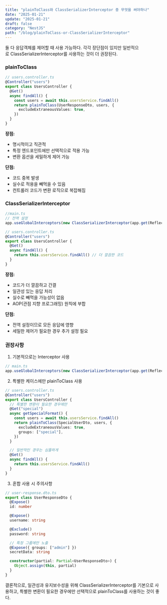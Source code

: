 ```yaml
---
title: "plainToClass와 ClassSerializerInterceptor 중 무엇을 써야하나"
date: "2025-01-21"
update: "2025-01-21"
draft: false
category: "NestJS"
path: "/blog/plainToClass-or-ClassSerializerInterceptor"
---
```


둘 다 응답객체를 제어할 때 사용 가능하다. 각각 장단점이 있지만 일반적으로 ClassSerializerInterceptor를 사용하는 것이 더 권장된다.

### plainToClass

```typescript
// users.controller.ts
@Controller("users")
export class UsersController {
  @Get()
  async findAll() {
    const users = await this.usersService.findAll()
    return plainToClass(UserResponseDto, users, {
      excludeExtraneousValues: true,
    })
  }
}
```

**장점:**

- 명시적이고 직관적
- 특정 엔드포인트에만 선택적으로 적용 가능
- 변환 옵션을 세밀하게 제어 가능

**단점:**

- 코드 중복 발생
- 실수로 적용을 빼먹을 수 있음
- 컨트롤러 코드가 변환 로직으로 복잡해짐

### ClassSerializerInterceptor

```typescript
//main.ts
// 전역 설정
app.useGlobalInterceptors(new ClassSerializerInterceptor(app.get(Reflector)))
```

```typescript
// users.controller.ts
@Controller("users")
export class UsersController {
  @Get()
  async findAll() {
    return this.usersService.findAll() // 더 깔끔한 코드
  }
}
```

**장점:**

- 코드가 더 깔끔하고 간결
- 일관성 있는 응답 처리
- 실수로 빼먹을 가능성이 없음
- AOP(관점 지향 프로그래밍) 원칙에 부합

**단점:**

- 전역 설정이므로 모든 응답에 영향
- 세밀한 제어가 필요한 경우 추가 설정 필요

### 권장사항

1. 기본적으로는 Interceptor 사용

```typescript
// main.ts
app.useGlobalInterceptors(new ClassSerializerInterceptor(app.get(Reflector)))
```

2. 특별한 케이스에만 plainToClass 사용

```typescript
// users.controller.ts
@Controller("users")
export class UsersController {
  // 특별한 변환이 필요한 경우에만
  @Get("special")
  async getSpecialFormat() {
    const users = await this.usersService.findAll()
    return plainToClass(SpecialUserDto, users, {
      excludeExtraneousValues: true,
      groups: ["special"],
    })
  }

  // 일반적인 경우는 심플하게
  @Get()
  async findAll() {
    return this.usersService.findAll()
  }
}
```

3. 혼합 사용 시 주의사항

```typescript
// user-response.dto.ts
export class UserResponseDto {
  @Expose()
  id: number

  @Expose()
  username: string

  @Exclude()
  password: string

  // 특정 그룹에만 노출
  @Expose({ groups: ["admin"] })
  secretData: string

  constructor(partial: Partial<UserResponseDto>) {
    Object.assign(this, partial)
  }
}
```

결론적으로, 일관성과 유지보수성을 위해 ClassSerializerInterceptor를 기본으로 사용하고, 특별한 변환이 필요한 경우에만 선택적으로 plainToClass를 사용하는 것이 좋다.
